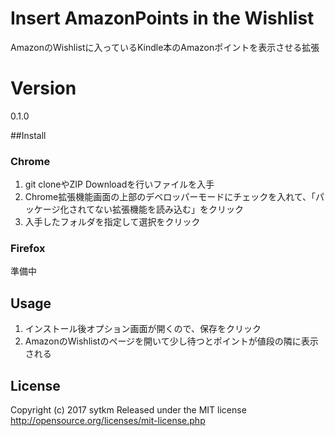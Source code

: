 # Insert AmazonPoints in the Wishlist

AmazonのWishlistに入っているKindle本のAmazonポイントを表示させる拡張

# Version
0.1.0

##Install
### Chrome
1. git cloneやZIP Downloadを行いファイルを入手
1. Chrome拡張機能画面の上部のデベロッパーモードにチェックを入れて、「パッケージ化されてない拡張機能を読み込む」をクリック
1. 入手したフォルダを指定して選択をクリック

### Firefox
準備中

## Usage
1. インストール後オプション画面が開くので、保存をクリック
1. AmazonのWishlistのページを開いて少し待つとポイントが値段の隣に表示される

## License
Copyright (c) 2017 sytkm
Released under the MIT license
http://opensource.org/licenses/mit-license.php